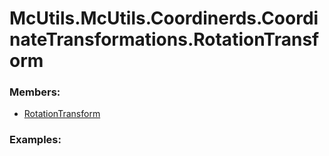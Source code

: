 # <a id="McUtils.McUtils.Coordinerds.CoordinateTransformations.RotationTransform">McUtils.McUtils.Coordinerds.CoordinateTransformations.RotationTransform</a>
    


### Members:

  - [RotationTransform](RotationTransform/RotationTransform.md)

### Examples:

